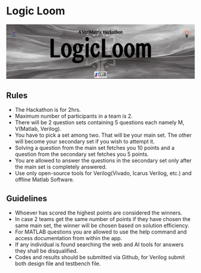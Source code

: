 # Logic Loom

![Logic Loom Logo](logo.jpg)

## Rules

- The Hackathon is for 2hrs.
- Maximum number of participants in a team is 2.
- There will be 2 question sets containing 5 questions each namely M, V(Matlab, Verilog).
- You have to pick a set among two. That will be your main set. The other will become your secondary set if you wish to attempt it.
- Solving a question from the main set fetches you 10 points and a question from the secondary set fetches you 5 points.
- You are allowed to answer the questions in the secondary set only after the main set is completely answered.
- Use only open-source tools for Verilog(Vivado, Icarus Verilog, etc.) and offline Matlab Software.

## Guidelines

- Whoever has scored the highest points are considered the winners.
- In case 2 teams get the same number of points if they have chosen the same main set, the winner will be chosen based on solution efficiency.
- For MATLAB questions you are allowed to use the help command and access documentation from within the app.
- If any individual is found searching the web and AI tools for answers they shall be disqualified.
- Codes and results should be submitted via Github, for Verilog submit both design file and testbench file.
